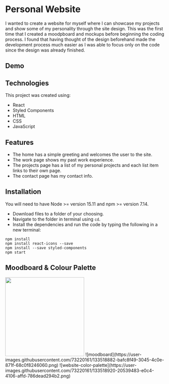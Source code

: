 # Personal Website
I wanted to create a website for myself where I can showcase my projects and show some of my personality through the site design. This was the first time that I created a moodpboard and mockups before beginning the coding process. I found that having thought of the design beforehand made the development process much easier as I was able to focus only on the code since the design was already finished.

## Demo

## Technologies
This project was created using:
- React
- Styled Components
- HTML
- CSS
- JavaScript

## Features
- The home has a simple greeting and welcomes the user to the site. 
- The work page shows my past work experience. 
- The projects page has a list of my personal projects and each list item links to their own page. 
- The contact page has my contact info.

## Installation
You will need to have Node >= version 15.11 and npm >= version 7.14.
- Download files to a folder of your choosing.
- Navigate to the folder in terminal using `cd`.
- Install the dependencies and run the code by typing the following in a new terminal:
```
npm install
npm install react-icons --save
npm install --save styled-components
npm start
```

## Moodboard & Colour Palette
<img src="https://user-images.githubusercontent.com/73220161/133518882-bafc8f49-3045-4c0e-871f-68c0f8246060.png" width="250">
![moodboard](https://user-images.githubusercontent.com/73220161/133518882-bafc8f49-3045-4c0e-871f-68c0f8246060.png)
![website-color-palette](https://user-images.githubusercontent.com/73220161/133518920-20539483-e0c4-4106-affd-786dead294b2.png)

